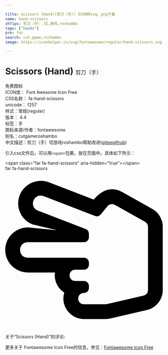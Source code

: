 ```yaml
---

title: Scissors (Hand)(剪刀（手）) ICON转svg、png下载
name: hand-scissors
zhTips: 剪刀（手）,切,游戏,roshambo
tags: ["hands"]
pre: far
search: cut,game,roshambo
image: https://iconhelper.cn/svg/fontawesome/regular/hand-scissors.svg

---
```


# Scissors (Hand)  <small style="font-size: 60%;font-weight: 100">剪刀（手）</small>


<div class="detail-page">
<p>
<span><span class="badge-success badge">免费图标</span> </span>
<br/>
<span>
ICON库：
<span class="badge-secondary badge">Font Awesome Icon Free</span> 
</span>
<br/>
<span>
CSS名称：
<span class="badge-secondary badge">fa-hand-scissors</span> 
</span>
<br/>
<span>
unicode：
<span class="badge-secondary badge">f257</span> 
<copy-btn content='f257' btn-title=""></copy-btn>
<copy-btn :content='String.fromCodePoint(parseInt("f257", 16))' btn-title="复制U"></copy-btn>
</span><br/><span>样式：<span class="badge-light badge">常规(regular)</span></span>
<br/>
<span>
版本：
<span class="badge-secondary badge">4.4</span> 
</span><br/><span>标签：<span class="badge-light badge"><router-link to="/tags/hands.html">手</router-link></span></span>
<br/>
<span>图标来源/作者：<span class="badge-light badge">fontawesome</span></span> 
<br/>
<span>别名：<span class="badge-light badge">cut</span><span class="badge-light badge">game</span><span class="badge-light badge">roshambo</span></span><br/><span class="zh-detail">中文描述：<span class="badge-primary badge">剪刀（手）</span><span class="badge-primary badge">切</span><span class="badge-primary badge">游戏</span><span class="badge-primary badge">roshambo</span><span class="help-link"><span>帮助改进</span>(<a href="https://gitee.com/liuwave/icon-helper/edit/master/json/fontawesome/regular/hand-scissors.json" target="_blank" rel="noopener noreferrer">gitee</a><a href="https://github.com/liuwave/icon-helper/edit/master/json/fontawesome/regular/hand-scissors.json" target="_blank" rel="noopener noreferrer">github</a></span>)</span><br/>
</p>
</div>
<div class="alert alert-dark">
  <i class="far fa-hand-scissors fa-xs"></i>
  <i class="far fa-hand-scissors fa-sm"></i>
  <i class="far fa-hand-scissors fa-lg"></i>
  <i class="far fa-hand-scissors fa-2x"></i>
  <i class="far fa-hand-scissors fa-3x"></i>
  <i class="far fa-hand-scissors fa-5x"></i>
  <i class="far fa-hand-scissors fa-7x"></i>
</div>
<div>
  <p>引入css文件后，可以用<code>&lt;span&gt;</code>包裹，放在页面中。具体如下所示：    
  </p>
  <div class="alert alert-primary" style="font-size: 14px">
    &lt;span class="far fa-hand-scissors" aria-hidden="true"&gt;&lt;/span&gt;
    <copy-btn content='<span class="far fa-hand-scissors" aria-hidden="true"></span>'></copy-btn>
  </div>
  <div class="alert alert-secondary">
    <i class="far fa-hand-scissors"
    style="font-size: 24px"
    aria-hidden="true"></i> far fa-hand-scissors
    <copy-btn content="far fa-hand-scissors" btn-title="复制图标名称"></copy-btn>
  </div>
</div>
<div id="svg" class="svg-wrap">
<svg xmlns="http://www.w3.org/2000/svg" viewBox="0 0 512 512"><path d="M256 480l70-.013c5.114 0 10.231-.583 15.203-1.729l118.999-27.427C490.56 443.835 512 417.02 512 386.277V180.575c0-23.845-13.03-45.951-34.005-57.69l-97.999-54.853c-34.409-19.261-67.263-5.824-92.218 24.733L142.85 37.008c-37.887-14.579-80.612 3.727-95.642 41.201-15.098 37.642 3.635 80.37 41.942 95.112L168 192l-94-9.141c-40.804 0-74 32.811-74 73.14 0 40.33 33.196 73.141 74 73.141h87.635c-3.675 26.245 8.692 51.297 30.341 65.006C178.657 436.737 211.044 480 256 480zm0-48.013c-25.16 0-25.12-36.567 0-36.567 8.837 0 16-7.163 16-16v-6.856c0-8.837-7.163-16-16-16h-28c-25.159 0-25.122-36.567 0-36.567h28c8.837 0 16-7.163 16-16v-6.856c0-8.837-7.163-16-16-16H74c-34.43 0-34.375-50.281 0-50.281h182c8.837 0 16-7.163 16-16v-11.632a16 16 0 0 0-10.254-14.933L106.389 128.51c-31.552-12.14-13.432-59.283 19.222-46.717l166.549 64.091a16.001 16.001 0 0 0 18.139-4.812l21.764-26.647c5.82-7.127 16.348-9.064 24.488-4.508l98 54.854c5.828 3.263 9.449 9.318 9.449 15.805v205.701c0 8.491-5.994 15.804-14.576 17.782l-119.001 27.427a19.743 19.743 0 0 1-4.423.502h-70z"/></svg>
</div>
<detail full-name='fa-hand-scissors'></detail>
<div>
<p>关于“Scissors (Hand)”的评论:</p>
</div>
<Vssue title="关于“Scissors (Hand)”的评论" ></Vssue>    
<div><p>更多关于  Fontawesome Icon Free的信息，参见：<a target="_blank" href="https://iconhelper.cn/fontawesome.html">Fontawesome Icon Free</a>
</p></div>

